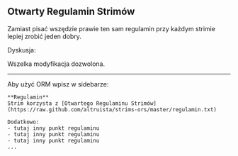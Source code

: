 ## Otwarty Regulamin Strimów

Zamiast pisać wszędzie prawie ten sam regulamin przy każdym strimie lepiej zrobić jeden dobry.

Dyskusja: 

Wszelka modyfikacja dozwolona.

-----

Aby użyć ORM wpisz w sidebarze:

    **Regulamin**
    Strim korzysta z [Otwartego Regulaminu Strimów](https://raw.github.com/altruista/strims-ors/master/regulamin.txt)

    Dodatkowo:
    - tutaj inny punkt regulaminu
    - tutaj inny punkt regulaminu
    - tutaj inny punkt regulaminu
    ...